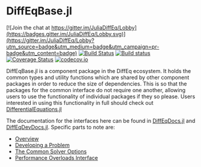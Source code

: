 # DiffEqBase.jl

[![Join the chat at https://gitter.im/JuliaDiffEq/Lobby](https://badges.gitter.im/JuliaDiffEq/Lobby.svg)](https://gitter.im/JuliaDiffEq/Lobby?utm_source=badge&utm_medium=badge&utm_campaign=pr-badge&utm_content=badge)
[![Build Status](https://travis-ci.org/JuliaDiffEq/DiffEqBase.jl.svg?branch=master)](https://travis-ci.org/JuliaDiffEq/DiffEqBase.jl)
[![Build status](https://ci.appveyor.com/api/projects/status/f480ahs29c85m6ne?svg=true)](https://ci.appveyor.com/project/ChrisRackauckas/diffeqbase-jl-3yke2)
[![Coverage Status](https://coveralls.io/repos/github/JuliaDiffEq/DiffEqBase.jl/badge.svg)](https://coveralls.io/github/JuliaDiffEq/DiffEqBase.jl)
[![codecov.io](http://codecov.io/github/ChrisRackauckas/DiffEqBase.jl/coverage.svg?branch=master)](http://codecov.io/github/ChrisRackauckas/DiffEqBase.jl?branch=master)

DiffEqBase.jl is a component package in the DiffEq ecosystem. It holds the
common types and utility functions which are shared by other component packages
in order to reduce the size of dependencies. This is so that the packages for the common interface do not require one another, allowing users to use the functionality of individual packages if they so please. Users interested in using this
functionality in full should check out [DifferentialEquations.jl](https://github.com/JuliaDiffEq/DifferentialEquations.jl)

The documentation for the interfaces here can be found in [DiffEqDocs.jl](https://juliadiffeq.github.io/DiffEqDocs.jl/latest/) and [DiffEqDevDocs.jl](https://juliadiffeq.github.io/DiffEqDevDocs.jl/latest/). Specific parts to note are:

- [Overview](https://juliadiffeq.github.io/DiffEqDevDocs.jl/latest/contributing/ecosystem_overview.html)
- [Developing a Problem](https://juliadiffeq.github.io/DiffEqDevDocs.jl/latest/contributing/defining_problems.html)
- [The Common Solver Options](https://juliadiffeq.github.io/DiffEqDocs.jl/latest/basics/common_solver_opts.html)
- [Performance Overloads Interface](https://juliadiffeq.github.io/DiffEqDocs.jl/latest/features/performance_overloads.html)

